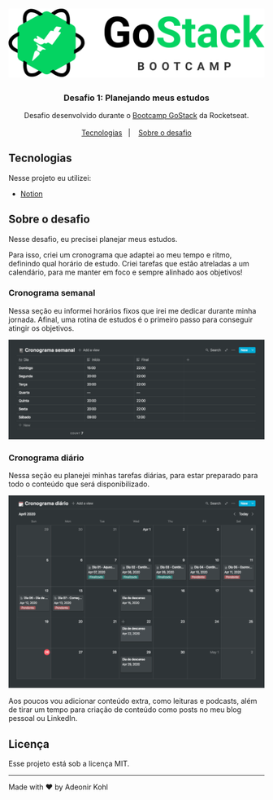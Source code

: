 <h1 align="center">
  <img src="./assets/logo-gostack.svg" atl="GoStack Bootcamp" />
</h1>

<h3 align="center">
  Desafio 1: Planejando meus estudos
</h3>

<p align="center">
  Desafio desenvolvido durante o <a href="https://rocketseat.com.br/gostack">Bootcamp GoStack</a> da Rocketseat.
  <br />
  <br />
  <a href="#tecnologias">Tecnologias</a>&nbsp;&nbsp;&nbsp;|&nbsp;&nbsp;&nbsp;
  <a href="#sobre-o-desafio">Sobre o desafio</a>
</p>

## Tecnologias

Nesse projeto eu utilizei:

- [Notion](https://notion.so/)

## Sobre o desafio

Nesse desafio, eu precisei planejar meus estudos.

Para isso, criei um cronograma que adaptei ao meu tempo e ritmo, definindo qual horário de estudo. Criei tarefas que estão atreladas a um calendário, para me manter em foco e sempre alinhado aos objetivos!

### Cronograma semanal

Nessa seção eu informei horários fixos que irei me dedicar durante minha jornada. Afinal, uma rotina de estudos é o primeiro passo para conseguir atingir os objetivos.

<p align="center">
  <img src="./assets/schedule-weekly.png" atl="Cronograma semanal" />
</p>

### Cronograma diário

Nessa seção eu planejei minhas tarefas diárias, para estar preparado para todo o conteúdo que será disponibilizado.

<p align="center">
  <img src="./assets/schedule-daily.png" atl="Cronograma diário" />
</p>

Aos poucos vou adicionar conteúdo extra, como leituras e podcasts, além de tirar um tempo para criação de conteúdo como posts no meu blog pessoal ou LinkedIn.

## Licença

Esse projeto está sob a licença MIT.

---

Made with ♥️ by Adeonir Kohl